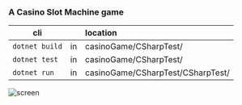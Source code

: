 ### A Casino Slot Machine game

| cli            |    | location                          |
| -------------- |:--:|:----------------------------------|
| `dotnet build` | in | casinoGame/CSharpTest/            |
| `dotnet test`  | in | casinoGame/CSharpTest/            |
| `dotnet run`   | in | casinoGame/CSharpTest/CSharpTest/ |

![screen](https://github.com/user-attachments/assets/6789e8e8-ecee-48a5-a307-f38a52572302)

